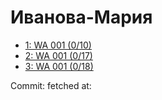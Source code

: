 # Иванова-Мария
- [1: WA 001 (0/10)](1.md)
- [2: WA 001 (0/17)](2.md)
- [3: WA 001 (0/18)](3.md)

Commit: 
 fetched at: 
